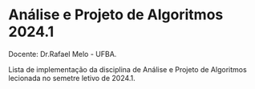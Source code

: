 # Análise e Projeto de Algoritmos 2024.1
Docente: Dr.Rafael Melo - UFBA.

Lista de implementação da disciplina de Análise e Projeto de Algoritmos lecionada no semetre letivo de 2024.1.